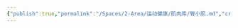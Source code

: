 ```yaml
---
{"publish":true,"permalink":"/Spaces/2-Area/运动健康/肌肉库/臀小肌.md","created":"2025-07-07T18:08:48.446+08:00","modified":"2025-07-09T00:23:33.057+08:00","cssclasses":""}
---
```


